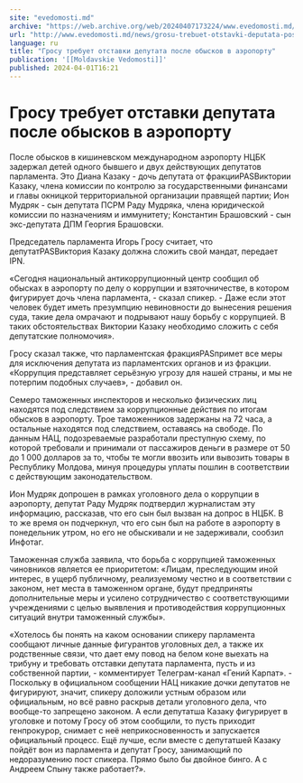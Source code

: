 ```yaml
---
site: "evedomosti.md"
archive: "https://web.archive.org/web/20240407173224/www.evedomosti.md/news/grosu-trebuet-otstavki-deputata-posle-obyskov-v-aeroportu"
url: "http://www.evedomosti.md/news/grosu-trebuet-otstavki-deputata-posle-obyskov-v-aeroportu"
language: ru
title: "Гросу требует отставки депутата после обысков в аэропорту"
publication: '[[Moldavskie Vedomosti]]'
published: 2024-04-01T16:21
---
```


# Гросу требует отставки депутата после обысков в аэропорту

После обысков в кишиневском международном аэропорту НЦБК задержал детей одного бывшего и двух действующих депутатов парламента. Это Диана Казаку - дочь депутата от фракцииPASВиктории Казаку, члена комиссии по контролю за государственными финансами и главы окницкой территориальной организации правящей партии; Ион Мудряк - сын депутата ПСРМ Раду Мудряка, члена юридической комиссии по назначениям и иммунитету; Константин Брашовский - сын экс-депутата ДПМ Георгия Брашовски.

Председатель парламента Игорь Гросу считает, что депутатPASВиктория Казаку должна сложить свой мандат, передает IPN.

«Сегодня национальный антикоррупционный центр сообщил об обысках в аэропорту по делу о коррупции и взяточничестве, в котором фигурирует дочь члена парламента, - сказал спикер. - Даже если этот человек будет иметь презумпцию невиновности до вынесения решения суда, такие дела омрачают и подрывают нашу борьбу с коррупцией. В таких обстоятельствах Виктории Казаку необходимо сложить с себя депутатские полномочия».

Гросу сказал также, что парламентская фракцияPASпримет все меры для исключения депутата из парламентских органов и из фракции. «Коррупция представляет серьёзную угрозу для нашей страны, и мы не потерпим подобных случаев», - добавил он.

Семеро таможенных инспекторов и несколько физических лиц находятся под следствием за коррупционные действия по итогам обысков в аэропорту. Трое таможенников задержаны на 72 часа, а остальные находятся под следствием, оставаясь на свободе. По данным НАЦ, подозреваемые разработали преступную схему, по которой требовали и принимали от пассажиров деньги в размере от 50 до 1 000 долларов за то, чтобы те могли ввозить или вывозить товары в Республику Молдова, минуя процедуры уплаты пошлин в соответствии с действующим законодательством.

Ион Мудряк допрошен в рамках уголовного дела о коррупции в аэропорту, депутат Раду Мудряк подтвердил журналистам эту информацию, рассказав, что его сын был вызван на допрос в НЦБК. В то же время он подчеркнул, что его сын был на работе в аэропорту в понедельник утром, но его не обыскивали и не задерживали, сообзил Инфотаг.

Таможенная служба заявила, что борьба с коррупцией таможенных чиновников является ее приоритетом: «Лицам, преследующим иной интерес, в ущерб публичному, реализуемому честно и в соответствии с законом, нет места в таможенном органе, будут предприняты дополнительные меры и усилено сотрудничество с соответствующими учреждениями с целью выявления и противодействия коррупционных ситуаций внутри таможенный службы».

«Хотелось бы понять на каком основании спикеру парламента сообщают личные данные фигурантов уголовных дел, а также их родственные связи, что дает ему повод на белом коне выехать на трибуну и требовать отставки депутата парламента, пусть и из собственной партии, - комментирует Телеграм-канал «Гений Карпат». - Поскольку в официальном сообщении НАЦ никакие дочки депутатов не фигурируют, значит, спикеру доложили устным образом или официальным, но всё равно раскрыв детали уголовного дела, что вообще-то запрещено законом. А если депутатша Казаку фигурирует в уголовке и потому Гросу об этом сообщили, то пусть приходит генпрокурор, снимает с неё неприкосновенность и запускается официальный процесс. Ещё лучше, если вместе с депутатшей Казаку пойдёт вон из парламента и депутат Гросу, занимающий по недоразумению пост спикера. Прямо было бы двойное бинго. А с Андреем Спыну также работает?».
